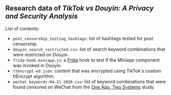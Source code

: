 ## Research data of *TikTok vs Douyin: A Privacy and Security Analysis*

List of contents:
- `post_censorship_testing_hashtags`: list of hashtags tested for post censorship.
- `douyin_search_restricted.csv`: list of search keyword combinations that were restricted on Douyin.
- `frida-hook-miniapp.js`: a [Frida](https://frida.re) hook to test if the Miniapp component was invoked in Douyin.
- `ttencrypt-ed.json`: content that was encrypted using TikTok's custom ttEncrypt algorithm.
- `wechat keywords-04-21-2020.csv`: list of keyword combinations that were found censored on WeChat from the [One App, Two Systems](https://citizenlab.ca/2016/11/wechat-china-censorship-one-app-two-systems/) study.
